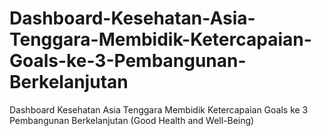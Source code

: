 # Dashboard-Kesehatan-Asia-Tenggara-Membidik-Ketercapaian-Goals-ke-3-Pembangunan-Berkelanjutan
Dashboard Kesehatan Asia Tenggara Membidik Ketercapaian Goals ke 3 Pembangunan Berkelanjutan (Good Health and Well-Being)
